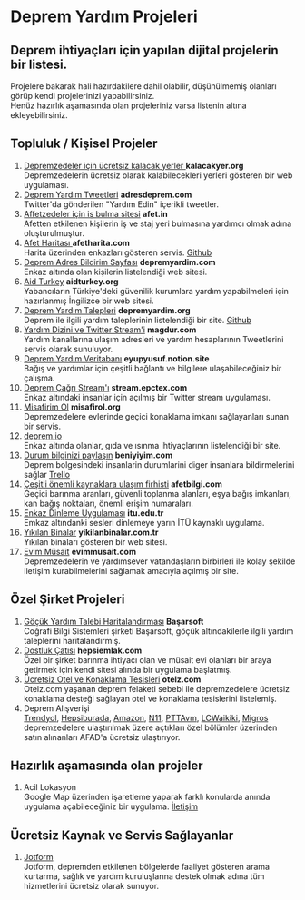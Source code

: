 # Deprem Yardım Projeleri
<h2>Deprem ihtiyaçları için yapılan dijital projelerin bir listesi.</h2>
Projelere bakarak hali hazırdakilere dahil olabilir, düşünülmemiş olanları görüp kendi projelerinizi yapabilirsiniz.<br/>
Henüz hazırlık aşamasında olan projeleriniz varsa listenin altına ekleyebilirsiniz.
<h2>Topluluk / Kişisel Projeler</h2>
<ol>
   <li><a href="https://kalacakyer.org/" target="_blank" >Depremzedeler için ücretsiz kalacak yerler </a> <strong>kalacakyer.org</strong></li>
   Depremzedelerin ücretsiz olarak kalabilecekleri yerleri gösteren bir web uygulaması.
     <li><a href="https://adresdeprem.com/" target="_blank"> Deprem Yardım Tweetleri</a> <strong>adresdeprem.com</strong></li>
  Twitter'da gönderilen "Yardım Edin" içerikli tweetler.
   <li><a href="https://afet.in" target="_blank">Affetzedeler için iş bulma sitesi</a> <strong>afet.in</strong></li>
   Afetten etkilenen kişilerin iş ve staj yeri bulmasına yardımcı olmak adına oluşturulmuştur. 
     <li><a href="https://afetharita.com/" target="_blank">Afet Haritası </a> <strong>afetharita.com</strong></li>
   Harita üzerinden enkazları gösteren servis. <a href="https://github.com/acikkaynak/deprem-yardim-frontend">Github</a>
    <li><a href="https://depremyardim.com/" target="_blank">Deprem Adres Bildirim Sayfası</a> <strong>depremyardim.com</strong> </li>
  Enkaz altında olan kişilerin listelendiği web sitesi. 
  <li><a href="https://aidturkey.org/" target="_blank">Aid Turkey</a> <strong>aidturkey.org</strong></li>
  Yabancıların Türkiye'deki güvenilik kurumlara yardım yapabilmeleri için hazırlanmış İngilizce bir web sitesi.
     <li><a href="https://www.depremyardim.org/" target="_blank">Deprem Yardım Talepleri</a> <strong>depremyardim.org</strong></li>
     Deprem ile ilgili yardım taleplerinin listelendiği bir site. <a href="https://github.com/cihatislamdede/deprem-yardim">Github</a>
     <li><a href="https://www.magdur.com/">Yardım Dizini ve Twitter Stream'i</a> <strong>magdur.com</strong></li>
    Yardım kanallarına ulaşım adresleri ve yardım hesaplarının Tweetlerini servis olarak sunuluyor.
    <li><a href="https://eyupyusuf.notion.site/eyupyusuf/Deprem-Bilgi-ve-Yard-m-Veritaban-1a1cfa2afb0e43d9a6e955e32cfd779f" target="_blank">Deprem Yardım Veritabanı</a> <strong>eyupyusuf.notion.site</strong></li>
   Bağış ve yardımlar için çeşitli bağlantı ve bilgilere ulaşabileceğiniz bir çalışma.
   <li><a href="https://stream.epctex.com/" target="_blank">Deprem Çağrı Stream'ı</a> <strong>stream.epctex.com</strong> </li>
   Enkaz altındaki insanlar için açılmış bir Twitter stream uygulaması.
   <li><a href="https://misafirol.org/">Misafirim Ol</a> <strong>misafirol.org</strong></li>
   Depremzedelere evlerinde geçici konaklama imkanı sağlayanları sunan bir servis.
   <li><a href="https://deprem.io/" target="_blank">deprem.io</a> </li>
  Enkaz altında olanlar, gıda ve ısınma ihtiyaçlarının listelendiği bir site.
   <li><a href="https://beniyiyim.com" target="_blank">Durum bilginizi paylaşın</a> <strong>beniyiyim.com</strong></li>
  Deprem bolgesindeki insanlarin durumlarini diger insanlara bildirmelerini sağlar <a href="https://trello.com/b/nSajc3v7/ben-i%CC%87yiyim-app">Trello</a>
   <li><a href="https://afetbilgi.com" target="_blank">Çeşitli önemli kaynaklara ulaşım firhisti</a> <strong>afetbilgi.com</strong></li>
   Geçici barınma aranları, güvenli toplanma alanları, eşya bağış imkanları, kan bağış noktaları, önemli erişim numaraları.
 <li><a href="https://web.itu.edu.tr/sariero/dinleme.html">Enkaz Dinleme Uygulaması</a> <strong>itu.edu.tr</strong></li>
   Emkaz altındanki sesleri dinlemeye yarın İTÜ kaynaklı uygulama.
   <li><a href="https://yikilanbinalar.com.tr/" target="_blank">Yıkılan Binalar</a> <strong>yikilanbinalar.com.tr</strong></li>
   Yıkılan binaları gösteren bir web sitesi.
    <li><a href="https://evimmusait.com/" target="_blank">Evim Müsait</a> <strong>evimmusait.com</strong></li>
   Depremzedelerin ve yardımsever vatandaşların birbirleri ile kolay şekilde iletişim kurabilmelerini sağlamak amacıyla açılmış bir site.
  
</ol>
<h2>Özel Şirket Projeleri</h2>
<ol>
      <li><a href="http://deprem.basarsoft.com.tr">Göçük Yardım Talebi Haritalandırması<a> <strong>Başarsoft</strong></li>
      Coğrafi Bilgi Sistemleri şirketi Başarsoft, göçük altındakilerle ilgili yardım taleplerini haritalandırmış.
       <li><a href="https://www.hepsiemlak.com/emlak-yasam/genel/dostluk-catisi" target="_blank">Dostluk Çatısı</a> <strong>hepsiemlak.com</strong></li>
    Özel bir şirket barınma ihtiyacı olan ve müsait evi olanları bir araya getirmek için kendi sitesi alında bir uygulama başlatmış. 
     <li><a href="https://www.jotform.com/tr/kalbimiz-turkiyeyle/" target="_blank">Ücretsiz Otel ve Konaklama Tesisleri</a> <strong>otelz.com</strong></li>
     Otelz.com yaşanan deprem felaketi sebebi ile depremzedelere ücretsiz konaklama desteği sağlayan otel ve konaklama tesislerini listelemiş.
    <li>Deprem Alışverişi</li>
   <a href="https://www.trendyol.com/sr?cid=619322&pi=3" target="_blank">Trendyol</a>, <a href="https://www.hepsiburada.com/deprem-seferberligi" target="_blank">Hepsiburada</a>, <a href="https://www.amazon.com.tr/hz/wishlist/ls/1EBJ7MY9SZPZ4/" target="_blank">Amazon</a>, <a href="https://www.n11.com/promosyon/deprem-yardimlasma-seferberligi-1600359">N11</a>, <a href="https://www.pttavm.com/arama/yardim" target="_blank">PTTAvm</a>, <a href="https://www.lcwaikiki.com/tr-TR/TR/etiket/deprem-seferberligi">LCWaikiki</a>, <a href="https://www.migros.com.tr/">Migros</a> depremzedelere ulaştırılmak üzere açtıkları özel bölümler üzerinden satın alınanları AFAD'a ücretsiz ulaştırıyor.
 
</ol>
<h2>Hazırlık aşamasında olan projeler</h3>
<ol>
<li>Acil Lokasyon</li>
Google Map üzerinden işaretleme yaparak farklı konularda anında uygulama açabileceğiniz bir uygulama. <a href="https://github.com/aokocax">İletişim</a>
</ol>
<h2>Ücretsiz Kaynak ve Servis Sağlayanlar</h3>
<ol>
   <li><a href="https://www.jotform.com/tr/kalbimiz-turkiyeyle/">Jotform</a> </li>
Jotform, depremden etkilenen bölgelerde faaliyet gösteren arama kurtarma, sağlık ve yardım kuruluşlarına destek olmak adına tüm hizmetlerini ücretsiz olarak sunuyor.
  
</ol>

